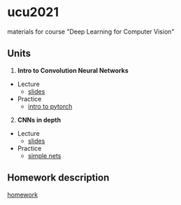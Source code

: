 # ucu2021
materials for course "Deep Learning for Computer Vision"


## Units


1.  **Intro to Convolution Neural Networks**

  - Lecture
    - [slides](https://github.com/lyubonko/ucu2021cv/raw/master/lectures/lecture1_intro.pdf)
  - Practice
    - [intro to pytorch](https://colab.research.google.com/github/lyubonko/ucu2021cv/blob/master/assignments/a1_pytorch.ipynb)
    
2.  **CNNs in depth**

  - Lecture
    - [slides](https://github.com/lyubonko/ucu2021cv/raw/master/lectures/lecture2_cnn.pdf)
  - Practice  
    - [simple nets](https://colab.research.google.com/github/lyubonko/ucu2021cv/blob/master/assignments/a2_simple_network.ipynb)     

## Homework description

[homework](https://github.com/lyubonko/ucu2021cv/raw/master/lectures/HOMEWORK.pdf)
